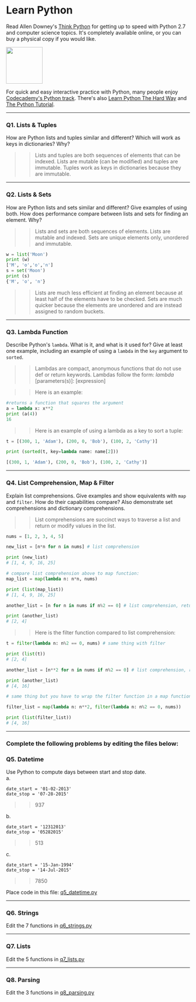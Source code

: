 # Learn Python

Read Allen Downey's [Think Python](http://www.greenteapress.com/thinkpython/) for getting up to speed with Python 2.7 and computer science topics. It's completely available online, or you can buy a physical copy if you would like.

<a href="http://www.greenteapress.com/thinkpython/"><img src="img/think_python.png" style="width: 100px;" target="_blank"></a>

For quick and easy interactive practice with Python, many people enjoy [Codecademy's Python track](http://www.codecademy.com/en/tracks/python). There's also [Learn Python The Hard Way](http://learnpythonthehardway.org/book/) and [The Python Tutorial](https://docs.python.org/2/tutorial/).

---

### Q1. Lists &amp; Tuples

How are Python lists and tuples similar and different? Which will work as keys in dictionaries? Why?

>> Lists and tuples are both sequences of elements that can be indexed. Lists are mutable (can be modified) and tuples are immutable. Tuples work as keys in dictionaries because they are immutable. 

---

### Q2. Lists &amp; Sets

How are Python lists and sets similar and different? Give examples of using both. How does performance compare between lists and sets for finding an element. Why?

>> Lists and sets are both sequences of elements. Lists are mutable and indexed. Sets are unique elements only, unordered and immutable. 

```python
w = list('Moon')
print (w)
['M', 'o','o','n']
s = set('Moon')
print (s)
{'M', 'o', 'n'}
```

>> Lists are much less efficient at finding an element because at least half of the elements have to be checked. Sets are much quicker because the elements are unordered and are instead assigned to random buckets.


---

### Q3. Lambda Function

Describe Python's `lambda`. What is it, and what is it used for? Give at least one example, including an example of using a `lambda` in the `key` argument to `sorted`.

>> Lambdas are compact, anonymous functions that do not use def or return keywords. Lambdas follow the form: *lambda* [parameters(s)]: [expression]

>> Here is an example:

```python
#returns a function that squares the argument
a = lambda x: x**2
print (a(4))
16
```
>> Here is an example of using a lambda as a key to sort a tuple:

```python
t = [(300, 1, 'Adam'), (200, 0, 'Bob'), (100, 2, 'Cathy')]

print (sorted(t, key=lambda name: name[2]))

[(300, 1, 'Adam'), (200, 0, 'Bob'), (100, 2, 'Cathy')]
```

---

### Q4. List Comprehension, Map &amp; Filter

Explain list comprehensions. Give examples and show equivalents with `map` and `filter`. How do their capabilities compare? Also demonstrate set comprehensions and dictionary comprehensions.

>> List comprehensions are succinct ways to traverse a list and return or modify values in the list.

```python
nums = [1, 2, 3, 4, 5]

new_list = [n*n for n in nums] # list comprehension

print (new_list)
# [1, 4, 9, 16, 25]

# compare list comprehension above to map function:
map_list = map(lambda n: n*n, nums)

print (list(map_list))
# [1, 4, 9, 16, 25]

another_list = [n for n in nums if n%2 == 0] # list comprehension, returns the number if even

print (another_list)
# [2, 4]
```
 
>> Here is the filter function compared to list comprehension:

```python
t = filter(lambda n: n%2 == 0, nums) # same thing with filter

print (list(t))
# [2, 4]

another_list = [n**2 for n in nums if n%2 == 0] # list comprehension, returns the square of each number if even

print (another_list)
# [4, 16]

# same thing but you have to wrap the filter function in a map function

filter_list = map(lambda n: n**2, filter(lambda n: n%2 == 0, nums))

print (list(filter_list))
# [4, 16]
```

---

### Complete the following problems by editing the files below:

### Q5. Datetime
Use Python to compute days between start and stop date.   
a.  

```
date_start = '01-02-2013'    
date_stop = '07-28-2015'
```

>> 937 

b.  
```
date_start = '12312013'  
date_stop = '05282015'  
```

>> 513 

c.  
```
date_start = '15-Jan-1994'      
date_stop = '14-Jul-2015'  
```

>> 7850 

Place code in this file: [q5_datetime.py](python/q5_datetime.py)

---

### Q6. Strings
Edit the 7 functions in [q6_strings.py](python/q6_strings.py)

---

### Q7. Lists
Edit the 5 functions in [q7_lists.py](python/q7_lists.py)

---

### Q8. Parsing
Edit the 3 functions in [q8_parsing.py](python/q8_parsing.py)





